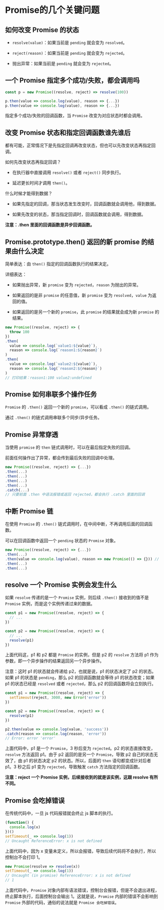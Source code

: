 # Promise的几个关键问题

## 如何改变 Promise 的状态

- `resolve(value)`：如果当前是 `pending` 就会变为 `resolved`。

- `reject(reason)`：如果当前是 `pending` 就会变为 `rejected`。

- 抛出异常：如果当前是 `pending` 就会变为 `rejected`。

## 一个 Promise 指定多个成功/失败，都会调用吗

```js
const p = new Promise((resolve, reject) => resolve(100))

p.then(value => console.log(value), reason => {...})
p.then(value => console.log(value), reason => {...})
```

指定多个成功/失败的回调函数，当 `Promise` 改变为对应状态时都会调用。

## 改变 Promise 状态和指定回调函数谁先谁后

都有可能，正常情况下是先指定回调再改变状态，但也可以先改变状态再指定回调。

如何先改变状态再指定回调？

- 在执行器中直接调用 `resolve()` 或者 `reject()` 同步执行。

- 延迟更长时间才调用 `then()`。

什么时候才能得到数据？

- 如果先指定的回调，那当状态发生改变时，回调函数就会调用他，得到数据。

- 如果先改变的状态，那当指定回调时，回调函数就会调用，得到数据。

**注意：.then 里面的回调函数是异步回调函数。**

## Promise.prototype.then() 返回的新 promise 的结果由什么决定

简单表达：由 `then()` 指定的回调函数执行的结果决定。

详细表达：

- 如果抛出异常，新 `promise` 变为 `rejected`，`reason` 为抛出的异常。

- 如果返回的是非 `promise` 的任意值，新 `promise` 变为 `resolved`，`value` 为返回的值。

- 如果返回的是另一个新的 `promise`，此 `promise` 的结果就会成为新 `promise` 的结果。

```js
new Promise((resolve, reject) => {
  throw 100
})
.then(
  value => console.log(`value1:${value}`),
  reason => console.log(`reason1:${reason}`)
)
.then(
  value => console.log(`value2:${value}`),
  reason => console.log(`reason2:${reason}`)
)
// 打印结果：reason1:100 value2:undefined
```

## Promise 如何串联多个操作任务

`Promise` 的 `.then()` 返回一个新的 `promise`，可以看成 `.then()` 的链式调用。

通过 `.then()` 的链式调用串联多个同步/异步任务。

## Promise 异常穿透

当使用 `promise` 的 `then` 链式调用时，可以在最后指定失败的回调。

前面任何操作出了异常，都会传到最后失败的回调中处理。

```js
new Promise((resolve, reject) => {...})
.then(...)
.then(...)
.then(...)
.then(...)
.catch(...)
// 只要前面 .then 中语法报错或返回 rejected，都会执行 .catch 里面的回调
```

## 中断 Promise 链

在使用 `Promise` 的 `.then()` 链式调用时，在中间中断，不再调用后面的回调函数。

可以在回调函数中返回一个 `pending` 状态的 `Promise` 对象。

```js
new Promise((resolve, reject) => {...})
.then(...)
.then(value => console.log(value), reason => new Promise(() => {})) // 如果前面报错或者返回 rejected，后续的链式调用将不再执行
.then(...)
.then(...)
```

## resolve 一个 Promise 实例会发生什么

如果 `resolve` 传递的是一个 `Promise` 实例，则后续 `.then()` 接收到的值不是 `Promise` 实例，而是这个实例传递过来的数据。

```js
const p1 = new Promise((resolve, reject) => {
  // ...
})

const p2 = new Promise((resolve, reject) => {
  // ...
  resolve(p1)
})
```

上面代码这，p1 和 p2 都是 `Promise` 的实例，但是 p2 的 `resolve` 方法将 p1 作为参数，即一个异步操作的结果返回另一个异步操作。

注意：这时 p1 的状态就会传递给 p2，也就是说，p1 的状态决定了 p2 的状态。如果 p1 的状态是 `pending`，那么 p2 的回调函数就会等待 p1 的状态改变；如果 p1 的状态已经是 `resolved` 或者 `rejected`，那么 p2 的回调函数将会立刻执行。

```js
const p1 = new Promise((resolve, reject) => {
  setTimeout(reject, 3000, new Error('error'))
})

const p2 = new Promise((resolve, reject) => {
  resolve(p1)
})

p2.then(value => console.log(value, 'success'))
.catch(reason => console.log(reason, 'error'))
// Error: error 'error'
```

上面代码中，p1 是一个 `Promise`，3 秒后变为 `rejected`。p2 的状态直接改变，`resolve` 方法返回 p1。由于 p2 返回的是另一个 `Promise`，导致 p2 自己的状态无效了，由 p1 的状态决定 p2 的状态。所以，后面的 `then` 语句都变成针对后者 p1。3 秒之后 p1 变为 `rejected`，导致触发 `catch` 方法指定的回调函数。

**注意：reject 一个 Promise 实例，后续接收到的就是该实例，这跟 resolve 有所不同。**

## Promise 会吃掉错误

在传统代码中，一旦 js 代码报错就会终止 js 脚本的执行。

```js
(function() {
  console.log(x)
})()
setTimeout(_ => console.log(1))
// Uncaught ReferenceError: x is not defined
```

上面代码中，因为 x 变量未定义，所以会报错，导致后续代码将不会执行，所以控制台不会打印 1。

```js
new Promise(resolve => resolve(x))
setTimeout(_ => console.log(1))
// Uncaught (in promise) ReferenceError: x is not defined
// 1
```

上面代码中，`Promise` 对象内部有语法错误，控制台会报错，但是不会退出进程，终止脚本执行，后面控制台会输出 1。这就是说，`Promise` 内部的错误不会影响到 `Promise` 外部的代码，通俗的说法就是 `Promise 会吃掉错误`。
